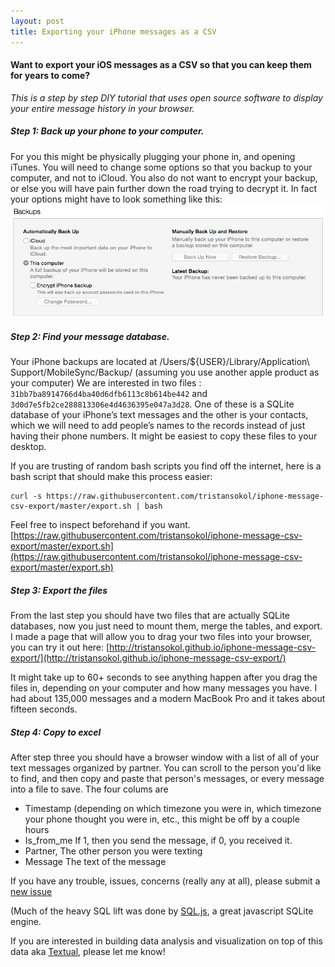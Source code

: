 ```yaml
---
layout: post
title: Exporting your iPhone messages as a CSV
---
```

#### Want to export your iOS messages as a CSV so that you can keep them for years to come? 
_This is a step by step DIY tutorial that uses open source software to display your entire message history in your browser._

##### Step 1: Back up your phone to your computer. 
 For you this might be physically plugging your phone in, and opening iTunes. You will need to change some options so that you backup to your computer, and not to iCloud. You also do not want to encrypt your backup, or else you will have pain further down the road trying to decrypt it. In fact your options might have to look something like this: 
![iTunes Options](/assets/iTunes.png)

##### Step 2: Find your message database. 
Your iPhone backups are located at /Users/${USER}/Library/Application\ Support/MobileSync/Backup/ (assuming you use another apple product as your computer) We are interested in two files : `31bb7ba8914766d4ba40d6dfb6113c8b614be442` and `3d0d7e5fb2ce288813306e4d4636395e047a3d28`. One of these is a SQLite database of your iPhone’s text messages and the other is your contacts, which we will need to add people’s names to the records instead of just having their phone numbers. It might be easiest to copy these files to your desktop. 

If you are trusting of random bash scripts you find off the internet, here is a bash script that should make this process easier:
```
curl -s https://raw.githubusercontent.com/tristansokol/iphone-message-csv-export/master/export.sh | bash
```
Feel free to inspect beforehand if you want. [https://raw.githubusercontent.com/tristansokol/iphone-message-csv-export/master/export.sh](https://raw.githubusercontent.com/tristansokol/iphone-message-csv-export/master/export.sh)

##### Step 3: Export the files
From the last step you should have two files that are actually SQLite databases, now you just need to mount them, merge the tables, and export. I made a page that will allow you to drag your two files into your browser, you can try it out here: [http://tristansokol.github.io/iphone-message-csv-export/](http://tristansokol.github.io/iphone-message-csv-export/)

It might take up to 60+ seconds to see anything happen after you drag the files in, depending on your computer and how many messages you have. I had about 135,000 messages and a modern MacBook Pro and it takes about fifteen seconds. 

##### Step 4: Copy to excel
After step three you should have a browser window with a list of all of your text messages organized by partner. You can scroll to the person you'd like to find, and then copy and paste that person's messages, or every message into a file to save. 
The four colums are 

* Timestamp (depending on which timezone you were in, which timezone your phone thought you were in, etc., this might be off by a couple hours
* Is_from_me If 1, then you send the message, if 0, you received it. 
* Partner, The other person you were texting
* Message The text of the message

If you have any trouble, issues, concerns (really any at all), please submit a [new issue](https://github.com/tristansokol/iphone-message-csv-export/issues)

(Much of the heavy SQL lift was done by [SQL.js](http://tristansokol.github.io/iphone-message-csv-export/), a great javascript SQLite engine. 

If you are interested in building data analysis and visualization on top of this data aka [Textual](http://get-textual.com), please let me know! 
